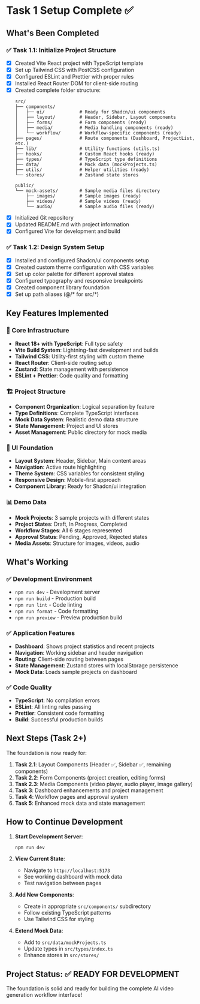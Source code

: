 # Task 1 Setup Complete ✅

## What's Been Completed

### ✅ Task 1.1: Initialize Project Structure
- [x] Created Vite React project with TypeScript template
- [x] Set up Tailwind CSS with PostCSS configuration
- [x] Configured ESLint and Prettier with proper rules
- [x] Installed React Router DOM for client-side routing
- [x] Created complete folder structure:
  ```
  src/
  ├── components/
  │   ├── ui/             # Ready for Shadcn/ui components
  │   ├── layout/         # Header, Sidebar, Layout components
  │   ├── forms/          # Form components (ready)
  │   ├── media/          # Media handling components (ready)
  │   └── workflow/       # Workflow-specific components (ready)
  ├── pages/              # Route components (Dashboard, ProjectList, etc.)
  ├── lib/                # Utility functions (utils.ts)
  ├── hooks/              # Custom React hooks (ready)
  ├── types/              # TypeScript type definitions
  ├── data/               # Mock data (mockProjects.ts)
  ├── utils/              # Helper utilities (ready)
  └── stores/             # Zustand state stores
  
  public/
  └── mock-assets/        # Sample media files directory
      ├── images/         # Sample images (ready)
      ├── videos/         # Sample videos (ready)
      └── audio/          # Sample audio files (ready)
  ```
- [x] Initialized Git repository
- [x] Updated README.md with project information
- [x] Configured Vite for development and build

### ✅ Task 1.2: Design System Setup
- [x] Installed and configured Shadcn/ui components setup
- [x] Created custom theme configuration with CSS variables
- [x] Set up color palette for different approval states
- [x] Configured typography and responsive breakpoints
- [x] Created component library foundation
- [x] Set up path aliases (@/* for src/*)

## Key Features Implemented

### 🎯 Core Infrastructure
- **React 18+ with TypeScript**: Full type safety
- **Vite Build System**: Lightning-fast development and builds
- **Tailwind CSS**: Utility-first styling with custom theme
- **React Router**: Client-side routing setup
- **Zustand**: State management with persistence
- **ESLint + Prettier**: Code quality and formatting

### 🏗️ Project Structure
- **Component Organization**: Logical separation by feature
- **Type Definitions**: Complete TypeScript interfaces
- **Mock Data System**: Realistic demo data structure
- **State Management**: Project and UI stores
- **Asset Management**: Public directory for mock media

### 🎨 UI Foundation
- **Layout System**: Header, Sidebar, Main content areas
- **Navigation**: Active route highlighting
- **Theme System**: CSS variables for consistent styling
- **Responsive Design**: Mobile-first approach
- **Component Library**: Ready for Shadcn/ui integration

### 📊 Demo Data
- **Mock Projects**: 3 sample projects with different states
- **Project States**: Draft, In Progress, Completed
- **Workflow Stages**: All 6 stages represented
- **Approval Status**: Pending, Approved, Rejected states
- **Media Assets**: Structure for images, videos, audio

## What's Working

### ✅ Development Environment
- `npm run dev` - Development server
- `npm run build` - Production build
- `npm run lint` - Code linting
- `npm run format` - Code formatting
- `npm run preview` - Preview production build

### ✅ Application Features
- **Dashboard**: Shows project statistics and recent projects
- **Navigation**: Working sidebar and header navigation
- **Routing**: Client-side routing between pages
- **State Management**: Zustand stores with localStorage persistence
- **Mock Data**: Loads sample projects on dashboard

### ✅ Code Quality
- **TypeScript**: No compilation errors
- **ESLint**: All linting rules passing
- **Prettier**: Consistent code formatting
- **Build**: Successful production builds

## Next Steps (Task 2+)

The foundation is now ready for:

1. **Task 2.1**: Layout Components (Header ✅, Sidebar ✅, remaining components)
2. **Task 2.2**: Form Components (project creation, editing forms)
3. **Task 2.3**: Media Components (video player, audio player, image gallery)
4. **Task 3**: Dashboard enhancements and project management
5. **Task 4**: Workflow pages and approval system
6. **Task 5**: Enhanced mock data and state management

## How to Continue Development

1. **Start Development Server**:
   ```bash
   npm run dev
   ```

2. **View Current State**:
   - Navigate to `http://localhost:5173`
   - See working dashboard with mock data
   - Test navigation between pages

3. **Add New Components**:
   - Create in appropriate `src/components/` subdirectory
   - Follow existing TypeScript patterns
   - Use Tailwind CSS for styling

4. **Extend Mock Data**:
   - Add to `src/data/mockProjects.ts`
   - Update types in `src/types/index.ts`
   - Enhance stores in `src/stores/`

## Project Status: ✅ READY FOR DEVELOPMENT

The foundation is solid and ready for building the complete AI video generation workflow interface!
